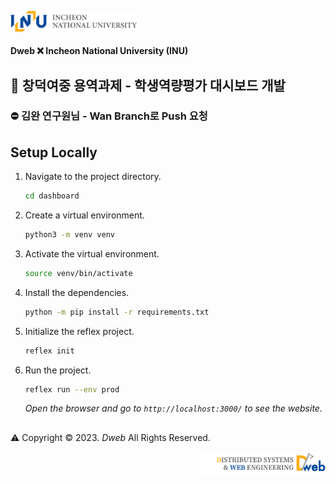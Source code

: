 <p align="left"><img src = "./images/INU.png"  width=40%></p>

#### Dweb ❌ Incheon National University (INU)

## 🌟 창덕여중 용역과제 - 학생역량평가 대시보드 개발
### ⛔️ 김완 연구원님 - Wan Branch로 Push 요청

## Setup Locally
1. Navigate to the project directory.

    ```bash
    cd dashboard
    ```

2. Create a virtual environment.

    ```bash
    python3 -m venv venv
    ```

3. Activate the virtual environment.

    ```bash
    source venv/bin/activate
    ```

4. Install the dependencies.

    ```bash
    python -m pip install -r requirements.txt
    ```

5. Initialize the reflex project.

    ```bash
    reflex init
    ```

6. Run the project.

    ```bash
    reflex run --env prod
    ```

    *Open the browser and go to `http://localhost:3000/` to see the website.*

##

⚠️ Copyright © 2023. _Dweb_ All Rights Reserved.
<p align="right"><img src = "./images/Dweb.png" width=40%></p>